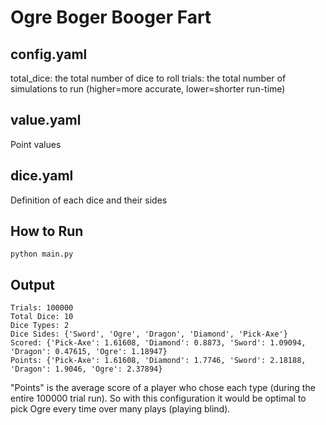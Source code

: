 # Ogre Boger Booger Fart

## config.yaml

total_dice: the total number of dice to roll
trials: the total number of simulations to run (higher=more accurate, lower=shorter run-time)

## value.yaml

Point values

## dice.yaml

Definition of each dice and their sides

## How to Run

`python main.py`

## Output

```
Trials: 100000
Total Dice: 10
Dice Types: 2
Dice Sides: {'Sword', 'Ogre', 'Dragon', 'Diamond', 'Pick-Axe'}
Scored: {'Pick-Axe': 1.61608, 'Diamond': 0.8873, 'Sword': 1.09094, 'Dragon': 0.47615, 'Ogre': 1.18947}
Points: {'Pick-Axe': 1.61608, 'Diamond': 1.7746, 'Sword': 2.18188, 'Dragon': 1.9046, 'Ogre': 2.37894}
```

"Points" is the average score of a player who chose each type (during the entire 100000 trial run). So with this configuration it would be optimal to pick Ogre every time over many plays (playing blind).
